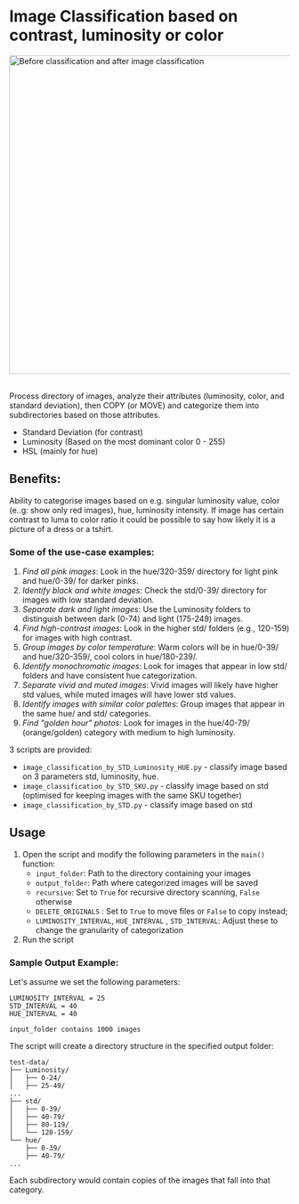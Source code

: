 # Image Classification based on contrast, luminosity or color  
<img width="572" alt="Before classification and after image classification" src="https://github.com/user-attachments/assets/687bb021-83e4-4635-8aa3-969b4533ca30">  

<br>
</br>

Process directory of images, analyze their attributes (luminosity, color, and standard deviation), then COPY (or MOVE) and categorize them into subdirectories based on those attributes.

- Standard Deviation (for contrast)
- Luminosity (Based on the most dominant color 0 - 255)
- HSL (mainly for hue)


## Benefits:

Ability to categorise images based on e.g. singular luminosity value, color (e..g: show only red images), hue, luminosity intensity. If image has certain contrast to luma to color ratio it could be possible to say how likely it is a picture of a dress or a tshirt. 


### Some of the use-case examples:

1. *Find all pink images*: Look in the hue/320-359/ directory for light pink and hue/0-39/ for darker pinks.
2. *Identify black and white images*: Check the std/0-39/ directory for images with low standard deviation.
3. *Separate dark and light images*: Use the Luminosity folders to distinguish between dark (0-74) and light (175-249) images.
4. *Find high-contrast images*: Look in the higher std/ folders (e.g., 120-159) for images with high contrast.
5. *Group images by color temperature*: Warm colors will be in hue/0-39/ and hue/320-359/, cool colors in hue/180-239/.
6. *Identify monochromatic images*: Look for images that appear in low std/ folders and have consistent hue categorization.
7. *Separate vivid and muted images*: Vivid images will likely have higher std values, while muted images will have lower std values.
8. *Identify images with similar color palettes*: Group images that appear in the same hue/ and std/ categories.
9. *Find "golden hour" photos:* Look for images in the hue/40-79/ (orange/golden) category with medium to high luminosity.


3 scripts are provided: 
- `image_classification_by_STD_Luminosity_HUE.py` - classify image based on 3 parameters std, luminosity, hue.
- `image_classification_by_STD_SKU.py` - classify image based on std (optimised for keeping images with the same SKU together)
- `image_classification_by_STD.py` - classify image based on std


## Usage  
1. Open the script and modify the following parameters in the `main()` function:
	- `input_folder`: Path to the directory containing your images
	- `output_folder`: Path where categorized images will be saved
	- `recursive`: Set to `True` for recursive directory scanning, `False` otherwise
	- `DELETE_ORIGINALS` : Set to `True` to  move files or `False` to copy instead;
	- `LUMINOSITY_INTERVAL`, `HUE_INTERVAL` , `STD_INTERVAL`: Adjust these to change the granularity of categorization
2. Run the script  


### Sample Output Example:
Let's assume we set the following parameters:

```sample_parameters
LUMINOSITY_INTERVAL = 25
STD_INTERVAL = 40
HUE_INTERVAL = 40

input_folder contains 1000 images
```

The script will create a directory structure in the specified output folder:

```sample_directory_structure
test-data/
├── Luminosity/
│   ├── 0-24/
│   ├── 25-49/
...
├── std/
│   ├── 0-39/
│   ├── 40-79/
│   ├── 80-119/
│   └── 120-159/
└── hue/
    ├── 0-39/
    ├── 40-79/
...
```

Each subdirectory would contain copies of the images that fall into that category.
